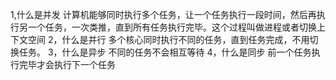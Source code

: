 1,什么是并发
    计算机能够同时执行多个任务，让一个任务执行一段时间，然后再执行另一个任务，一次类推，直到所有任务执行完毕。这个过程叫做进程或者切换上下文空间
2，什么是并行
    多个核心同时执行不同的任务，直到任务完成，不用切换任务。
3，什么是异步
    不同的任务不会相互等待
4，什么是同步
    前一个任务执行完毕才会执行下一个任务
